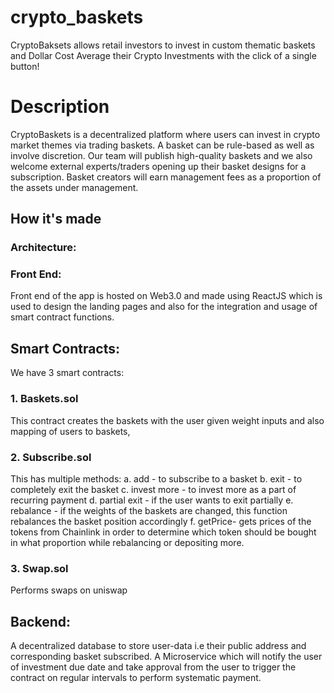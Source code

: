 # crypto_baskets

CryptoBaksets allows retail investors to invest in custom thematic baskets and Dollar Cost Average their Crypto Investments with the click of a single button!

# Description

CryptoBaskets is a decentralized platform where users can invest in crypto market themes via trading baskets. A basket can be rule-based as well as involve discretion. Our team will publish high-quality baskets and we also welcome external experts/traders opening up their basket designs for a subscription. Basket creators will earn management fees as a proportion of the assets under management. 

## How it's made
### Architecture:

### Front End: 

Front end of the app is hosted on Web3.0 and made using ReactJS which is used to design the landing pages and also for the integration and usage of smart contract functions.

## Smart Contracts:

We have 3 smart contracts:
### 1. Baskets.sol
This contract creates the baskets with the user given weight inputs and also mapping of users to baskets, 

### 2. Subscribe.sol
This has multiple methods: 
a. add - to subscribe to a basket
b. exit - to completely exit the basket
c. invest more - to invest more as a part of recurring payment
d. partial exit - if the user wants to exit partially
e. rebalance - if the weights of the baskets are changed, this function rebalances the basket position accordingly
f. getPrice-  gets prices of the tokens from Chainlink in order to determine which token should be bought in what proportion while rebalancing or depositing more. 

### 3. Swap.sol
Performs swaps on uniswap

## Backend:

A decentralized database to store user-data i.e their public address and corresponding basket subscribed.
A Microservice which will notify the user of investment due date and take approval from the user to trigger the contract on regular intervals to perform systematic payment.


